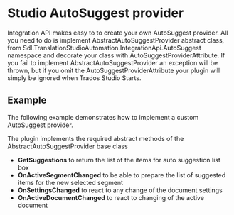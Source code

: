 Studio AutoSuggest provider
====
Integration API makes easy to to create your own AutoSuggest provider. All you need to do is implement AbstractAutoSuggestProvider abstract class, from Sdl.TranslationStudioAutomation.IntegrationApi.AutoSuggest namespace and decorate your class with AutoSuggestProviderAttribute. If you fail to implement AbstractAutoSuggestProvider an exception will be thrown, but if you omit the AutoSuggestProviderAttribute your plugin will simply be ignored when Trados Studio Starts.

Example
-----
The following example demonstrates how to implement a custom AutoSuggest provider.

The plugin implements the required abstract methods of the AbstractAutoSuggestProvider base class

* **GetSuggestions** to return the list of the items for auto suggestion list box
* **OnActiveSegmentChanged** to be able to prepare the list of suggested items for the new selected segment
* **OnSettingsChanged** to react to any change of the document settings
* **OnActiveDocumentChanged** to react to changing of the active document